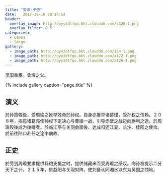 ```yaml
---
title: "鲁肃·子敬"
date:   2017-12-10 10:14:14
header:
  overlay_image: http://oyy3dtfqo.bkt.clouddn.com/s320-1.png
  overlay_filter: 0.5
categories:
  - Games
  - Sango
gallery:
  - image_path: http://oyy3dtfqo.bkt.clouddn.com/124-1.png
  - image_path: http://oyy3dtfqo.bkt.clouddn.com/a172-1.png
  - image_path: http://oyy3dtfqo.bkt.clouddn.com/a126-1.png
---
```


吴国重臣。鲁淑之父。

{% include gallery caption="page.title" %}

## 演义

於孙策殁後，受周瑜之推举效命於孙权。自身亦推举诸葛瑾，受孙权之信赖。２０８年，招揽诸葛亮使孙权下定决心与曹操一战，引导赤壁之战迈向勝利之途。於周瑜殁後成为後继者。於临江亭与关羽会面後，达成归还江夏、长沙、桂阳之使命。於前往陆口赴任之途中病故。

## 正史

於受到周瑜要求提供兵粮支援之时，提供储藏米而受周瑜之感叹。向孙权提示二分天下之计。２１５年，於益阳与关羽对阵，使刘备认同湘水以东为吴国之领地。